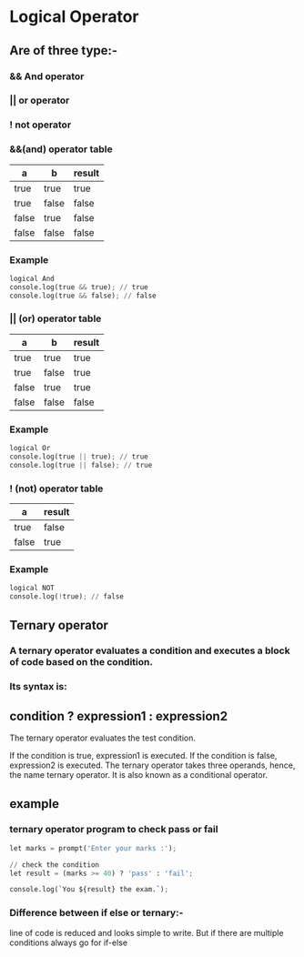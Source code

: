 # Logical Operator

## Are of three type:- 

### && And operator 
### || or operator
### ! not operator

### &&(and) operator table
| a  | b | result |
| ------------- | ------------- | ------------- |
| true  | true  | true  |
| true  | false  | false |
| false  | true  | false  |
| false  | false  | false |

### Example 
```python
logical And
console.log(true && true); // true
console.log(true && false); // false
```

### || (or) operator table
| a  | b | result |
| ------------- | ------------- | ------------- |
| true  | true  | true  |
| true  | false  | true |
| false  | true  | true  |
| false  | false  | false |

### Example 
```python
logical Or
console.log(true || true); // true
console.log(true || false); // true
```

### ! (not) operator table
| a  | result | 
| ------------- | ------------- | 
| true  | false  |  
| false  | true  |  

### Example
```python
logical NOT
console.log(!true); // false
```

## Ternary operator
### A ternary operator evaluates a condition and executes a block of code based on the condition.

### Its syntax is:

## condition ? expression1 : expression2

The ternary operator evaluates the test condition.

If the condition is true, expression1 is executed.
If the condition is false, expression2 is executed.
The ternary operator takes three operands, hence, the name ternary operator. 
It is also known as a conditional operator.

## example
### ternary operator program to check pass or fail

```python
let marks = prompt('Enter your marks :');

// check the condition
let result = (marks >= 40) ? 'pass' : 'fail';

console.log(`You ${result} the exam.`);
```

### Difference between if else or ternary:-
line of code is reduced and looks simple to write.
But if there are multiple conditions always go for if-else